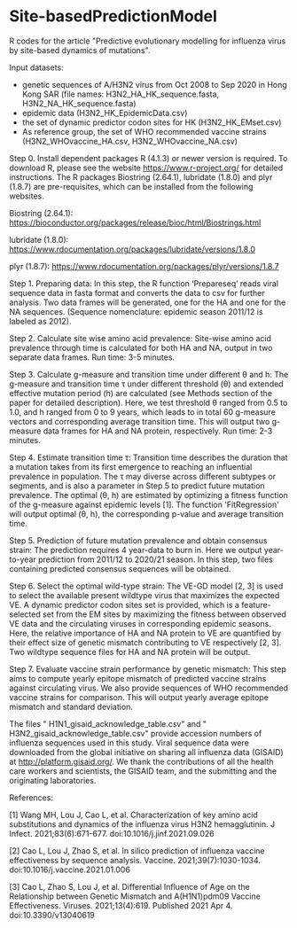 # Site-basedPredictionModel
R codes for the article "Predictive evolutionary modelling for influenza virus by site-based dynamics of mutations".

Input datasets:
-  genetic sequences of A/H3N2 virus from Oct 2008 to Sep 2020 in Hong Kong SAR (file names: H3N2_HA_HK_sequence.fasta, H3N2_NA_HK_sequence.fasta)
- epidemic data (H3N2_HK_EpidemicData.csv)
- the set of dynamic predictor codon sites for HK (H3N2_HK_EMset.csv)
- As reference group, the set of WHO recommended vaccine strains (H3N2_WHOvaccine_HA.csv, H3N2_WHOvaccine_NA.csv) 

Step 0.  Install dependent packages 
R (4.1.3) or newer version is required. To download R, please see the website https://www.r-project.org/ for detailed instructions. The R packages Biostring (2.64.1), lubridate (1.8.0) and plyr (1.8.7) are pre-requisites, which can be installed from the following websites.

Biostring (2.64.1): https://bioconductor.org/packages/release/bioc/html/Biostrings.html

lubridate (1.8.0): https://www.rdocumentation.org/packages/lubridate/versions/1.8.0

plyr (1.8.7): https://www.rdocumentation.org/packages/plyr/versions/1.8.7

Step 1. Preparing data:
In this step, the R function ‘Prepareseq’ reads viral sequence data in fasta format and converts the data to csv for further analysis. Two data frames will be generated, one for the HA and one for the NA sequences. (Sequence nomenclature: epidemic season 2011/12 is labeled as 2012). 

Step 2. Calculate site wise amino acid prevalence:
Site-wise amino acid prevalence through time is calculated for both HA and NA, output in two separate data frames. Run time: 3-5 minutes. 

Step 3. Calculate g-measure and transition time under different θ and h:
The g-measure and transition time τ under different threshold (θ) and extended effective mutation period (h) are calculated (see Methods section of the paper for detailed description). Here, we test threshold θ ranged from 0.5 to 1.0, and h ranged from 0 to 9 years, which leads to in total 60 g-measure vectors and corresponding average transition time. This will output two g-measure data frames for HA and NA protein, respectively. Run time: 2-3 minutes. 

Step 4. Estimate transition time τ:
Transition time describes the duration that a mutation takes from its first emergence to reaching an influential prevalence in population. The τ may diverse across different subtypes or segments, and is also a parameter in Step 5 to predict future mutation prevalence. The optimal (θ, h) are estimated by optimizing a fitness function of the g-measure against epidemic levels [1]. The function 'FitRegression' will output optimal (θ, h), the corresponding p-value and average transition time.

Step 5. Prediction of future mutation prevalence and obtain consensus strain:
The prediction requires 4 year-data to burn in. Here we output year-to-year prediction from 2011/12 to 2020/21 season. In this step, two files containing predicted consensus sequences will be obtained. 

Step 6. Select the optimal wild-type strain:
The VE-GD model [2, 3] is used to select the available present wildtype virus that maximizes the expected VE. A dynamic predictor codon sites set is provided, which is a feature-selected set from the EM sites by maximizing the fitness between observed VE data and the circulating viruses in corresponding epidemic seasons. Here, the relative importance of HA and NA protein to VE are quantified by their effect size of genetic mismatch contributing to VE respectively [2, 3]. Two wildtype sequence files for HA and NA protein will be output.

Step 7. Evaluate vaccine strain performance by genetic mismatch:
This step aims to compute yearly epitope mismatch of predicted vaccine strains against circulating virus. We also provide sequences of WHO recommended vaccine strains for comparison. This will output yearly average epitope mismatch and standard deviation.

The files " H1N1_gisaid_acknowledge_table.csv" and " H3N2_gisaid_acknowledge_table.csv" provide accession numbers of influenza sequences used in this study. Viral sequence data were downloaded from the global initiative on sharing all influenza data (GISAID) at http://platform.gisaid.org/. We thank the contributions of all the health care workers and scientists, the GISAID team, and the submitting and the originating laboratories.

References:

[1] Wang MH, Lou J, Cao L, et al. Characterization of key amino acid substitutions and dynamics of the influenza virus H3N2 hemagglutinin. J Infect. 2021;83(6):671-677. doi:10.1016/j.jinf.2021.09.026

[2] Cao L, Lou J, Zhao S, et al. In silico prediction of influenza vaccine effectiveness by sequence analysis. Vaccine. 2021;39(7):1030-1034. doi:10.1016/j.vaccine.2021.01.006

[3] Cao L, Zhao S, Lou J, et al. Differential Influence of Age on the Relationship between Genetic Mismatch and A(H1N1)pdm09 Vaccine Effectiveness. Viruses. 2021;13(4):619. Published 2021 Apr 4. doi:10.3390/v13040619 
